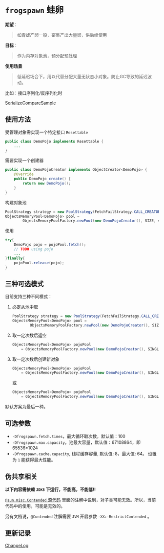 # `frogspawn` 蛙卵

**期望**：

> 如青蛙产卵一般，密集产出大量卵，供后续使用

**目标**：

> 作为内存对象池，预分配预处理

**使用场景**

> 低延迟场合下，用以代替分配大量无状态小对象。防止GC导致的延迟波动。

比如：接口序列化/反序列化时

[SerializeCompareSample](src/test/java/cn/itcraft/frogspawn/sample/serial/SerializeCompareSample.java)

## 使用方法

受管理对象需实现一个特定接口 `Resettable`

```java
public class DemoPojo implements Resettable {
    ...
}
```

需要实现一个创建器

```java
public class DemoPojoCreator implements ObjectCreator<DemoPojo> {
    @Override
    public DemoPojo create() {
        return new DemoPojo();
    }
}
```

构建对象池

```java
PoolStrategy strategy = new PoolStrategy(FetchFailStrategy.CALL_CREATOR, true);
ObjectsMemoryPool<DemoPojo> pool =
        ObjectsMemoryPoolFactory.newPool(new DemoPojoCreator(), SIZE, strategy);
```

使用

```java
try{
    DemoPojo pojo = pojoPool.fetch();
    // TODO using pojo
    ...
}finally{
    pojoPool.release(pojo);
}
```

## 三种可选模式

目前支持三种不同模式：

1. 必定从池中取

    ```java
    PoolStrategy strategy = new PoolStrategy(FetchFailStrategy.CALL_CREATOR, true);
    ObjectsMemoryPool<DemoPojo> pool =
            ObjectsMemoryPoolFactory.newPool(new DemoPojoCreator(), SIZE, strategy);
    ```

1. 取一定次数后返空

    ```java
    ObjectsMemoryPool<DemoPojo> pojoPool
        = ObjectsMemoryPoolFactory.newPool(new DemoPojoCreator(), SINGLE_CAPACITY, FETCH_FAIL_AS_NULL);
    ```

1. 取一定次数后创建新对象

    ```java
    ObjectsMemoryPool<DemoPojo> pojoPool
        = ObjectsMemoryPoolFactory.newPool(new DemoPojoCreator(), SINGLE_CAPACITY, FETCH_FAIL_AS_NEW);
    ```

   或

    ```java
    ObjectsMemoryPool<DemoPojo> pojoPool
        = ObjectsMemoryPoolFactory.newPool(new DemoPojoCreator(), SINGLE_CAPACITY);
    ```

默认方案为最后一种。

## 可选参数

- `-Dfrogspawn.fetch.times`，最大循环取次数，默认值：100
- `-Dfrogspawn.max.capacity`，池最大容量，默认值：67108864，即 65536*1024
- `-Dfrogspawn.cache.capacity`, 线程缓存容量, 默认值: 8，最大值: 64。 设置为 `1` 能获得最大性能。

## 伪共享相关

**以下内容需依赖 `JDK8` 下运行，不能高，不能低!!**

[
`@sun.misc.Contended` 源代码](https://github.com/openjdk/jdk/blob/jdk8-b120/jdk/src/share/classes/sun/misc/Contended.java)
里面的注解中说到，对子类可能无效。所以，当前代码中的使用，可能是无效的。

另有文档说，`@Contended` 注解需要 `JVM` 开启参数 `-XX:-RestrictContended` 。

## 更新记录

[ChangeLog](ChangeLog.md)

